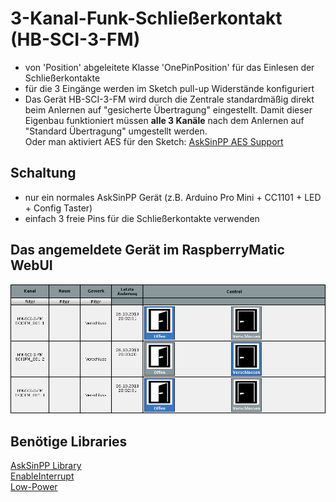 
# 3-Kanal-Funk-Schließerkontakt (HB-SCI-3-FM)

- von 'Position' abgeleitete Klasse 'OnePinPosition' für das Einlesen der Schließerkontakte
- für die 3 Eingänge werden im Sketch pull-up Widerstände konfiguriert
- Das Gerät HB-SCI-3-FM wird durch die Zentrale standardmäßig direkt beim Anlernen auf "gesicherte Übertragung" eingestellt. Damit dieser Eigenbau funktioniert müssen **alle 3 Kanäle** nach dem Anlernen auf "Standard Übertragung" umgestellt werden.<br>Oder man aktiviert AES für den Sketch:
[AskSinPP AES Support](https://github.com/pa-pa/AskSinPP#enable-aes-support)

## Schaltung

- nur ein normales AskSinPP Gerät (z.B. Arduino Pro Mini + CC1101 + LED + Config Taster)
- einfach 3 freie Pins für die Schließerkontakte verwenden

## Das angemeldete Gerät im RaspberryMatic WebUI

![pic](Images/HB_SCI_3_FM.png)

## Benötige Libraries

[AskSinPP Library](https://github.com/pa-pa/AskSinPP)</br>
[EnableInterrupt](https://github.com/GreyGnome/EnableInterrupt)</br>
[Low-Power](https://github.com/rocketscream/Low-Power)
